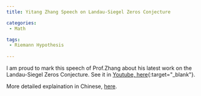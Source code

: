 ```yaml
---
title: Yitang Zhang Speech on Landau-Siegel Zeros Conjecture

categories:
 - Math

tags:
 - Riemann Hypothesis
 
---
```


I am proud to mark this speech of Prof.Zhang about his latest work on the Landau-Siegel Zeros Conjecture.
See it in [Youtube, here](https://www.youtube.com/watch?v=LIPDXWlHQ6Y&ab_channel=DrSix%E5%85%AD%E5%93%A5CHANNEL){:target="_blank"}.

<!--more-->

More detailed explaination in Chinese, [here](https://mp.weixin.qq.com/s?__biz=MzIyMzk1MDE3Nw==&mid=2247582021&idx=1&sn=53756be7982d76e80e16ad4304e68ea5&chksm=e815a54bdf622c5d1b0999512ca96c3fdc4351c180fad5c2292efa6b825dbfb07c907ad4c0cc&scene=90&subscene=93&sessionid=1667926917&clicktime=1667926945&enterid=1667926945&ascene=56&fasttmpl_type=0&fasttmpl_fullversion=6409973-en_US-zip&fasttmpl_flag=0&realreporttime=1667926945158#rd).
